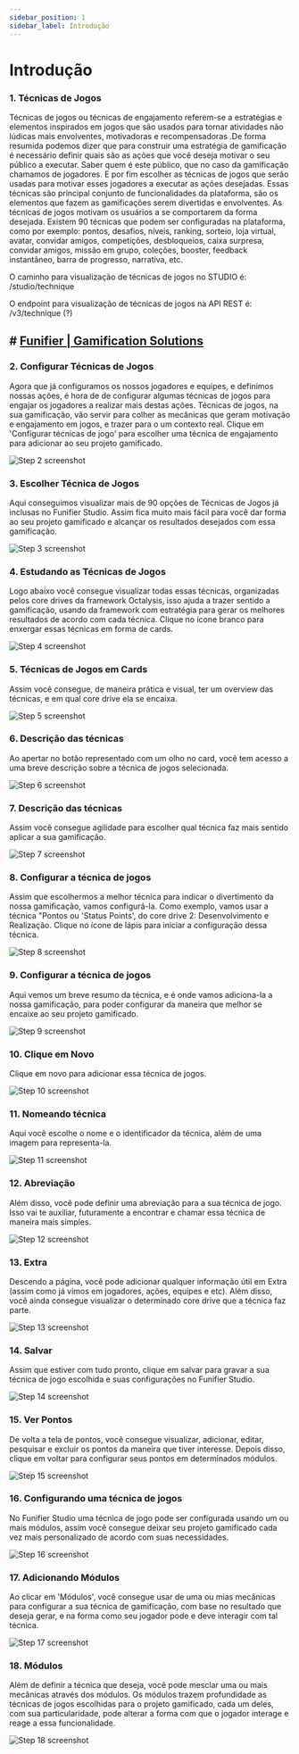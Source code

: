 ```yaml
---
sidebar_position: 1
sidebar_label: Introdução
---
```


# Introdução

### 1. Técnicas de Jogos

Técnicas de jogos ou técnicas de engajamento referem-se a estratégias e elementos inspirados em jogos que são usados para tornar atividades não lúdicas mais envolventes, motivadoras e recompensadoras .De forma resumida podemos dizer que para construir uma estratégia de gamificação é necessário definir quais são as ações que você deseja motivar o seu público a executar. Saber quem é este público, que no caso da gamificação chamamos de jogadores. E por fim escolher as técnicas de jogos que serão usadas para motivar esses jogadores a executar as ações desejadas. Essas técnicas são principal conjunto de funcionalidades da plataforma, são os elementos que fazem as gamificações serem divertidas e envolventes. As técnicas de jogos motivam os usuários a se comportarem da forma desejada. Existem 90 técnicas que podem ser configuradas na plataforma, como por exemplo: pontos, desafios, níveis, ranking, sorteio, loja virtual, avatar, convidar amigos, competições, desbloqueios, caixa surpresa, convidar amigos, missão em grupo, coleções, booster, feedback instantâneo, barra de progresso, narrativa, etc.

O caminho para visualização de técnicas de jogos no STUDIO é: /studio/technique

O endpoint para visualização de técnicas de jogos na API REST é: /v3/technique (?)



## # [Funifier | Gamification Solutions](https://my.funifier.com/studio/dashboard?technique=GT01)


### 2. Configurar Técnicas de Jogos

Agora que já configuramos os nossos jogadores e equipes, e definimos nossas ações, é hora de de configurar algumas técnicas de jogos para engajar os jogadores a realizar mais destas ações. Técnicas de jogos, na sua gamificação, vão servir para colher as mecânicas que geram motivação e engajamento em jogos, e trazer para o um contexto real. Clique em 'Configurar técnicas de jogo' para escolher uma técnica de engajamento para adicionar ao seu projeto gamificado.

![Step 2 screenshot](https://images.tango.us/workflows/d770ca64-7946-4324-9f4a-e069cca1ddc6/steps/7d4e01ba-dfa0-45dd-8f56-e7200c8507c3/2af19991-2b01-4c29-87d8-4cd18706c9ba.png?crop=focalpoint&fit=crop&fp-x=0.3854&fp-y=0.8051&fp-z=1.9003&w=1200&border=2%2CF4F2F7&border-radius=8%2C8%2C8%2C8&border-radius-inner=8%2C8%2C8%2C8&blend-align=bottom&blend-mode=normal&blend-x=0&blend-w=1200&blend64=aHR0cHM6Ly9pbWFnZXMudGFuZ28udXMvc3RhdGljL21hZGUtd2l0aC10YW5nby13YXRlcm1hcmstdjIucG5n&mark-x=342&mark-y=456&m64=aHR0cHM6Ly9pbWFnZXMudGFuZ28udXMvc3RhdGljL2JsYW5rLnBuZz9tYXNrPWNvcm5lcnMmYm9yZGVyPTYlMkNGRjc0NDImdz01MTYmaD0xMDUmZml0PWNyb3AmY29ybmVyLXJhZGl1cz0xMA%3D%3D)


### 3. Escolher Técnica de Jogos

Aqui conseguimos visualizar mais de 90 opções de Técnicas de Jogos já inclusas no Funifier Studio. Assim fica muito mais fácil para você dar forma ao seu projeto gamificado e alcançar os resultados desejados com essa gamificação.

![Step 3 screenshot](https://images.tango.us/workflows/d770ca64-7946-4324-9f4a-e069cca1ddc6/steps/32826ee5-6f92-4dfc-b410-ef583196647d/3621c6ea-2b53-4ee0-b9bb-82a8f64480c5.png?crop=focalpoint&fit=crop&fp-x=0.6060&fp-y=0.5000&fp-z=1.0054&w=1200&border=2%2CF4F2F7&border-radius=8%2C8%2C8%2C8&border-radius-inner=8%2C8%2C8%2C8&blend-align=bottom&blend-mode=normal&blend-x=0&blend-w=1200&blend64=aHR0cHM6Ly9pbWFnZXMudGFuZ28udXMvc3RhdGljL21hZGUtd2l0aC10YW5nby13YXRlcm1hcmstdjIucG5n&mark-x=262&mark-y=2&m64=aHR0cHM6Ly9pbWFnZXMudGFuZ28udXMvc3RhdGljL2JsYW5rLnBuZz9tYXNrPWNvcm5lcnMmYm9yZGVyPTYlMkNGRjc0NDImdz05MjUmaD03NDYmZml0PWNyb3AmY29ybmVyLXJhZGl1cz0xMA%3D%3D)


### 4. Estudando as Técnicas de Jogos

Logo abaixo você consegue visualizar todas essas técnicas, organizadas pelos core drives da framework Octalysis, isso ajuda a trazer sentido a gamificação, usando da framework com estratégia para gerar os melhores resultados de acordo com cada técnica. Clique no ícone branco para enxergar essas técnicas em forma de cards.

![Step 4 screenshot](https://images.tango.us/workflows/d770ca64-7946-4324-9f4a-e069cca1ddc6/steps/566584b5-9aa5-426d-b680-9b62920fce84/953a2e12-740d-4deb-b01b-433223ca2113.png?crop=focalpoint&fit=crop&fp-x=0.5000&fp-y=0.5000&w=1200&border=2%2CF4F2F7&border-radius=8%2C8%2C8%2C8&border-radius-inner=8%2C8%2C8%2C8&blend-align=bottom&blend-mode=normal&blend-x=0&blend-w=1200&blend64=aHR0cHM6Ly9pbWFnZXMudGFuZ28udXMvc3RhdGljL21hZGUtd2l0aC10YW5nby13YXRlcm1hcmstdjIucG5n&mark-x=296&mark-y=92&m64=aHR0cHM6Ly9pbWFnZXMudGFuZ28udXMvc3RhdGljL2JsYW5rLnBuZz9tYXNrPWNvcm5lcnMmYm9yZGVyPTQlMkNGRjc0NDImdz01MyZoPTQ5JmZpdD1jcm9wJmNvcm5lci1yYWRpdXM9MTA%3D)


### 5. Técnicas de Jogos em Cards

Assim você consegue, de maneira prática e visual, ter um overview das técnicas, e em qual core drive ela se encaixa.

![Step 5 screenshot](https://images.tango.us/workflows/d770ca64-7946-4324-9f4a-e069cca1ddc6/steps/0717129e-f841-4582-8a88-803300cd2152/2ecb48b9-240b-4f58-a487-fecc102080fa.png?crop=focalpoint&fit=crop&fp-x=0.6060&fp-y=0.5000&fp-z=1.0054&w=1200&border=2%2CF4F2F7&border-radius=8%2C8%2C8%2C8&border-radius-inner=8%2C8%2C8%2C8&blend-align=bottom&blend-mode=normal&blend-x=0&blend-w=1200&blend64=aHR0cHM6Ly9pbWFnZXMudGFuZ28udXMvc3RhdGljL21hZGUtd2l0aC10YW5nby13YXRlcm1hcmstdjIucG5n&mark-x=282&mark-y=2&m64=aHR0cHM6Ly9pbWFnZXMudGFuZ28udXMvc3RhdGljL2JsYW5rLnBuZz9tYXNrPWNvcm5lcnMmYm9yZGVyPTYlMkNGRjc0NDImdz04ODQmaD03NDYmZml0PWNyb3AmY29ybmVyLXJhZGl1cz0xMA%3D%3D)


### 6. Descrição das técnicas

Ao apertar no botão representado com um olho no card, você tem acesso a uma breve descrição sobre a técnica de jogos selecionada.

![Step 6 screenshot](https://images.tango.us/workflows/d770ca64-7946-4324-9f4a-e069cca1ddc6/steps/80b378fd-6fb4-40dd-9905-1f4717b0376a/854fe0e2-df89-472e-b9cf-451c94177078.png?crop=focalpoint&fit=crop&fp-x=0.5000&fp-y=0.5000&w=1200&border=2%2CF4F2F7&border-radius=8%2C8%2C8%2C8&border-radius-inner=8%2C8%2C8%2C8&blend-align=bottom&blend-mode=normal&blend-x=0&blend-w=1200&blend64=aHR0cHM6Ly9pbWFnZXMudGFuZ28udXMvc3RhdGljL21hZGUtd2l0aC10YW5nby13YXRlcm1hcmstdjIucG5n&mark-x=681&mark-y=548&m64=aHR0cHM6Ly9pbWFnZXMudGFuZ28udXMvc3RhdGljL2JsYW5rLnBuZz9tYXNrPWNvcm5lcnMmYm9yZGVyPTQlMkNGRjc0NDImdz00OCZoPTM5JmZpdD1jcm9wJmNvcm5lci1yYWRpdXM9MTA%3D)


### 7. Descrição das técnicas

Assim você consegue agilidade para escolher qual técnica faz mais sentido aplicar a sua gamificação.

![Step 7 screenshot](https://images.tango.us/workflows/d770ca64-7946-4324-9f4a-e069cca1ddc6/steps/f710eab7-b8bb-4a29-b2f5-8fc1deb47309/3c4545c3-3db8-420a-8ef7-42698ec71b7b.png?crop=focalpoint&fit=crop&fp-x=0.5000&fp-y=0.5000&w=1200&border=2%2CF4F2F7&border-radius=8%2C8%2C8%2C8&border-radius-inner=8%2C8%2C8%2C8&blend-align=bottom&blend-mode=normal&blend-x=0&blend-w=1200&blend64=aHR0cHM6Ly9pbWFnZXMudGFuZ28udXMvc3RhdGljL21hZGUtd2l0aC10YW5nby13YXRlcm1hcmstdjIucG5n&mark-x=568&mark-y=287&m64=aHR0cHM6Ly9pbWFnZXMudGFuZ28udXMvc3RhdGljL2JsYW5rLnBuZz9tYXNrPWNvcm5lcnMmYm9yZGVyPTQlMkNGRjc0NDImdz0yMjkmaD0zMDkmZml0PWNyb3AmY29ybmVyLXJhZGl1cz0xMA%3D%3D)


### 8. Configurar a técnica de jogos

Assim que escolhermos a melhor técnica para indicar o divertimento da nossa gamificação, vamos configurá-la. Como exemplo, vamos usar a técnica "Pontos ou 'Status Points', do core drive 2: Desenvolvimento e Realização. Clique no ícone de lápis para iniciar a configuração dessa técnica.

![Step 8 screenshot](https://images.tango.us/workflows/d770ca64-7946-4324-9f4a-e069cca1ddc6/steps/83ea013b-f626-405d-9a54-14ef91e1ee22/a7f2e831-ed99-4404-a6d6-a3c000c3052d.png?crop=focalpoint&fit=crop&fp-x=0.5000&fp-y=0.5000&w=1200&border=2%2CF4F2F7&border-radius=8%2C8%2C8%2C8&border-radius-inner=8%2C8%2C8%2C8&blend-align=bottom&blend-mode=normal&blend-x=0&blend-w=1200&blend64=aHR0cHM6Ly9pbWFnZXMudGFuZ28udXMvc3RhdGljL21hZGUtd2l0aC10YW5nby13YXRlcm1hcmstdjIucG5n&mark-x=488&mark-y=275&m64=aHR0cHM6Ly9pbWFnZXMudGFuZ28udXMvc3RhdGljL2JsYW5rLnBuZz9tYXNrPWNvcm5lcnMmYm9yZGVyPTQlMkNGRjc0NDImdz03NSZoPTcxJmZpdD1jcm9wJmNvcm5lci1yYWRpdXM9MTA%3D)


### 9. Configurar a técnica de jogos

Aqui vemos um breve resumo da técnica, e é onde vamos adiciona-la a nossa gamificação, para poder configurar da maneira que melhor se encaixe ao seu projeto gamificado.

![Step 9 screenshot](https://images.tango.us/workflows/d770ca64-7946-4324-9f4a-e069cca1ddc6/steps/ce562cb9-b401-4c3b-9eea-3885a1b7c613/a4a720c1-c75f-41d6-a714-01c1d398a9c3.png?crop=focalpoint&fit=crop&fp-x=0.6060&fp-y=0.1959&fp-z=1.3149&w=1200&border=2%2CF4F2F7&border-radius=8%2C8%2C8%2C8&border-radius-inner=8%2C8%2C8%2C8&blend-align=bottom&blend-mode=normal&blend-x=0&blend-w=1200&blend64=aHR0cHM6Ly9pbWFnZXMudGFuZ28udXMvc3RhdGljL21hZGUtd2l0aC10YW5nby13YXRlcm1hcmstdjIucG5n&mark-x=22&mark-y=100&m64=aHR0cHM6Ly9pbWFnZXMudGFuZ28udXMvc3RhdGljL2JsYW5rLnBuZz9tYXNrPWNvcm5lcnMmYm9yZGVyPTYlMkNGRjc0NDImdz0xMTU3Jmg9MTg2JmZpdD1jcm9wJmNvcm5lci1yYWRpdXM9MTA%3D)


### 10. Clique em Novo

Clique em novo para adicionar essa técnica de jogos.

![Step 10 screenshot](https://images.tango.us/workflows/d770ca64-7946-4324-9f4a-e069cca1ddc6/steps/fdb1bc01-dcab-4481-9f81-550c918bd7d7/76b9f656-e159-4065-b6f6-6b45642151fa.png?crop=focalpoint&fit=crop&fp-x=0.2796&fp-y=0.3276&fp-z=2.6297&w=1200&border=2%2CF4F2F7&border-radius=8%2C8%2C8%2C8&border-radius-inner=8%2C8%2C8%2C8&blend-align=bottom&blend-mode=normal&blend-x=0&blend-w=1200&blend64=aHR0cHM6Ly9pbWFnZXMudGFuZ28udXMvc3RhdGljL21hZGUtd2l0aC10YW5nby13YXRlcm1hcmstdjIucG5n&mark-x=473&mark-y=307&m64=aHR0cHM6Ly9pbWFnZXMudGFuZ28udXMvc3RhdGljL2JsYW5rLnBuZz9tYXNrPWNvcm5lcnMmYm9yZGVyPTYlMkNGRjc0NDImdz0yNTMmaD0xMzUmZml0PWNyb3AmY29ybmVyLXJhZGl1cz0xMA%3D%3D)


### 11. Nomeando técnica

Aqui você escolhe o nome e o identificador da técnica, além de uma imagem para representa-la.

![Step 11 screenshot](https://images.tango.us/workflows/d770ca64-7946-4324-9f4a-e069cca1ddc6/steps/e847c55e-1970-408c-b57c-34a2dfe32b2d/59ad8793-5bc9-4281-80f2-b1f87723f3f1.png?crop=focalpoint&fit=crop&fp-x=0.5000&fp-y=0.5000&w=1200&border=2%2CF4F2F7&border-radius=8%2C8%2C8%2C8&border-radius-inner=8%2C8%2C8%2C8&blend-align=bottom&blend-mode=normal&blend-x=0&blend-w=1200&blend64=aHR0cHM6Ly9pbWFnZXMudGFuZ28udXMvc3RhdGljL21hZGUtd2l0aC10YW5nby13YXRlcm1hcmstdjIucG5n)


### 12. Abreviação

Além disso, você pode definir uma abreviação para a sua técnica de jogo. Isso vai te auxiliar, futuramente a encontrar e chamar essa técnica de maneira mais simples.

![Step 12 screenshot](https://images.tango.us/workflows/d770ca64-7946-4324-9f4a-e069cca1ddc6/steps/b67a9d30-53fb-4b66-a690-cb073eca30f6/90505033-a305-4368-afd4-9878958440de.png?crop=focalpoint&fit=crop&fp-x=0.5000&fp-y=0.5000&w=1200&border=2%2CF4F2F7&border-radius=8%2C8%2C8%2C8&border-radius-inner=8%2C8%2C8%2C8&blend-align=bottom&blend-mode=normal&blend-x=0&blend-w=1200&blend64=aHR0cHM6Ly9pbWFnZXMudGFuZ28udXMvc3RhdGljL21hZGUtd2l0aC10YW5nby13YXRlcm1hcmstdjIucG5n&mark-x=283&mark-y=562&m64=aHR0cHM6Ly9pbWFnZXMudGFuZ28udXMvc3RhdGljL2JsYW5rLnBuZz9tYXNrPWNvcm5lcnMmYm9yZGVyPTQlMkNGRjc0NDImdz04ODImaD0xMDUmZml0PWNyb3AmY29ybmVyLXJhZGl1cz0xMA%3D%3D)


### 13. Extra

Descendo a página, você pode adicionar qualquer informação útil em Extra (assim como já vimos em jogadores, ações, equipes e etc). Além disso, você ainda consegue visualizar o determinado core drive que a técnica faz parte.

![Step 13 screenshot](https://images.tango.us/workflows/d770ca64-7946-4324-9f4a-e069cca1ddc6/steps/2fd53eb5-be6f-4e7b-9083-b5cf396a176c/9fd66fe9-472c-4050-bdb4-72e15d30cfcd.png?crop=focalpoint&fit=crop&fp-x=0.5000&fp-y=0.5000&w=1200&border=2%2CF4F2F7&border-radius=8%2C8%2C8%2C8&border-radius-inner=8%2C8%2C8%2C8&blend-align=bottom&blend-mode=normal&blend-x=0&blend-w=1200&blend64=aHR0cHM6Ly9pbWFnZXMudGFuZ28udXMvc3RhdGljL21hZGUtd2l0aC10YW5nby13YXRlcm1hcmstdjIucG5n&mark-x=287&mark-y=161&m64=aHR0cHM6Ly9pbWFnZXMudGFuZ28udXMvc3RhdGljL2JsYW5rLnBuZz9tYXNrPWNvcm5lcnMmYm9yZGVyPTQlMkNGRjc0NDImdz04ODAmaD0zNzMmZml0PWNyb3AmY29ybmVyLXJhZGl1cz0xMA%3D%3D)


### 14. Salvar

Assim que estiver com tudo pronto, clique em salvar para gravar a sua técnica de jogo escolhida e suas configurações no Funifier Studio.

![Step 14 screenshot](https://images.tango.us/workflows/d770ca64-7946-4324-9f4a-e069cca1ddc6/steps/7ab4f6be-d15f-4b36-8e7c-48d33b7c721c/3d811933-41a1-4083-9c2f-17ee1d7f7d8f.png?crop=focalpoint&fit=crop&fp-x=0.8876&fp-y=0.8994&fp-z=4.0000&w=1200&border=2%2CF4F2F7&border-radius=8%2C8%2C8%2C8&border-radius-inner=8%2C8%2C8%2C8&blend-align=bottom&blend-mode=normal&blend-x=0&blend-w=1200&blend64=aHR0cHM6Ly9pbWFnZXMudGFuZ28udXMvc3RhdGljL21hZGUtd2l0aC10YW5nby13YXRlcm1hcmstdjIucG5n&mark-x=253&mark-y=345&m64=aHR0cHM6Ly9pbWFnZXMudGFuZ28udXMvc3RhdGljL2JsYW5rLnBuZz9tYXNrPWNvcm5lcnMmYm9yZGVyPTYlMkNGRjc0NDImdz04MTYmaD0yMDUmZml0PWNyb3AmY29ybmVyLXJhZGl1cz0xMA%3D%3D)


### 15. Ver Pontos

De volta a tela de pontos, você consegue visualizar, adicionar, editar, pesquisar e excluir os pontos da maneira que tiver interesse. Depois disso, clique em voltar para configurar seus pontos em determinados módulos.

![Step 15 screenshot](https://images.tango.us/workflows/d770ca64-7946-4324-9f4a-e069cca1ddc6/steps/5245596c-ca68-48a6-b115-955251b9197c/59f32f83-ab9c-4206-aed2-7951c2e53858.png?crop=focalpoint&fit=crop&fp-x=0.5000&fp-y=0.5000&w=1200&border=2%2CF4F2F7&border-radius=8%2C8%2C8%2C8&border-radius-inner=8%2C8%2C8%2C8&blend-align=bottom&blend-mode=normal&blend-x=0&blend-w=1200&blend64=aHR0cHM6Ly9pbWFnZXMudGFuZ28udXMvc3RhdGljL21hZGUtd2l0aC10YW5nby13YXRlcm1hcmstdjIucG5n&mark-x=377&mark-y=216&m64=aHR0cHM6Ly9pbWFnZXMudGFuZ28udXMvc3RhdGljL2JsYW5rLnBuZz9tYXNrPWNvcm5lcnMmYm9yZGVyPTQlMkNGRjc0NDImdz04NCZoPTU5JmZpdD1jcm9wJmNvcm5lci1yYWRpdXM9MTA%3D)


### 16. Configurando uma técnica de jogos

No Funifier Studio uma técnica de jogo pode ser configurada usando um ou mais módulos, assim você consegue deixar seu projeto gamificado cada vez mais personalizado de acordo com suas necessidades.

![Step 16 screenshot](https://images.tango.us/workflows/d770ca64-7946-4324-9f4a-e069cca1ddc6/steps/ab0122eb-66d7-4c6d-9563-90c6099b97bd/86096bc1-64c5-4049-bf5a-d067702e5b96.png?crop=focalpoint&fit=crop&fp-x=0.5000&fp-y=0.5000&w=1200&border=2%2CF4F2F7&border-radius=8%2C8%2C8%2C8&border-radius-inner=8%2C8%2C8%2C8&blend-align=bottom&blend-mode=normal&blend-x=0&blend-w=1200&blend64=aHR0cHM6Ly9pbWFnZXMudGFuZ28udXMvc3RhdGljL21hZGUtd2l0aC10YW5nby13YXRlcm1hcmstdjIucG5n&mark-x=267&mark-y=4&m64=aHR0cHM6Ly9pbWFnZXMudGFuZ28udXMvc3RhdGljL2JsYW5rLnBuZz9tYXNrPWNvcm5lcnMmYm9yZGVyPTQlMkNGRjc0NDImdz05MjAmaD03NDImZml0PWNyb3AmY29ybmVyLXJhZGl1cz0xMA%3D%3D)


### 17. Adicionando Módulos

Ao clicar em 'Módulos', você consegue usar de uma ou mias mecânicas para configurar a sua técnica de gamificação, com base no resultado que deseja gerar, e na forma como seu jogador pode e deve interagir com tal técnica.

![Step 17 screenshot](https://images.tango.us/workflows/d770ca64-7946-4324-9f4a-e069cca1ddc6/steps/d9273af8-0dae-412e-a656-4a5df053e137/948f35c7-ebad-434c-969b-63c026528d3e.png?crop=focalpoint&fit=crop&fp-x=0.5000&fp-y=0.5000&w=1200&border=2%2CF4F2F7&border-radius=8%2C8%2C8%2C8&border-radius-inner=8%2C8%2C8%2C8&blend-align=bottom&blend-mode=normal&blend-x=0&blend-w=1200&blend64=aHR0cHM6Ly9pbWFnZXMudGFuZ28udXMvc3RhdGljL21hZGUtd2l0aC10YW5nby13YXRlcm1hcmstdjIucG5n&mark-x=1007&mark-y=591&m64=aHR0cHM6Ly9pbWFnZXMudGFuZ28udXMvc3RhdGljL2JsYW5rLnBuZz9tYXNrPWNvcm5lcnMmYm9yZGVyPTQlMkNGRjc0NDImdz0xNjEmaD03MSZmaXQ9Y3JvcCZjb3JuZXItcmFkaXVzPTEw)


### 18. Módulos

Além de definir a técnica que deseja, você pode mesclar uma ou mais mecânicas através dos módulos. Os módulos trazem profundidade as técnicas de jogos escolhidas para o projeto gamificado, cada um deles, com sua particularidade, pode alterar a forma com que o jogador interage e reage a essa funcionalidade.

![Step 18 screenshot](https://images.tango.us/workflows/d770ca64-7946-4324-9f4a-e069cca1ddc6/steps/5090fb7d-7500-4d38-a95d-31de482ccd58/764920f7-4f7f-44d5-94f7-b2002e990c55.png?crop=focalpoint&fit=crop&fp-x=0.5000&fp-y=0.5000&w=1200&border=2%2CF4F2F7&border-radius=8%2C8%2C8%2C8&border-radius-inner=8%2C8%2C8%2C8&blend-align=bottom&blend-mode=normal&blend-x=0&blend-w=1200&blend64=aHR0cHM6Ly9pbWFnZXMudGFuZ28udXMvc3RhdGljL21hZGUtd2l0aC10YW5nby13YXRlcm1hcmstdjIucG5n&mark-x=993&mark-y=214&m64=aHR0cHM6Ly9pbWFnZXMudGFuZ28udXMvc3RhdGljL2JsYW5rLnBuZz9tYXNrPWNvcm5lcnMmYm9yZGVyPTQlMkNGRjc0NDImdz0xNzQmaD03NyZmaXQ9Y3JvcCZjb3JuZXItcmFkaXVzPTEw)

<br/>
